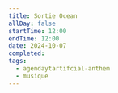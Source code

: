 ```yaml
---
title: Sortie Ocean
allDay: false
startTime: 12:00
endTime: 12:00
date: 2024-10-07
completed: 
tags:
  - agendaytartifcial-anthem
  - musique
---
```

